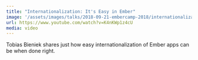 ```yaml
---
title: "Internationalization: It's Easy in Ember"
image: '/assets/images/talks/2018-09-21-embercamp-2018/internationalization-its-easy-in-ember.png'
url: https://www.youtube.com/watch?v=K4nKWp1z4cU
media: video
---
```


Tobias Bieniek shares just how easy internationalization of Ember apps can be
when done right.
